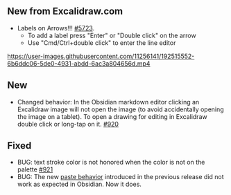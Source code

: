 ## New from Excalidraw.com
- Labels on Arrows!!! [#5723](https://github.com/excalidraw/excalidraw/pull/5723).
  - To add a label press "Enter" or "Double click" on the arrow
  - Use "Cmd/Ctrl+double click" to enter the line editor

https://user-images.githubusercontent.com/11256141/192515552-6b6ddc06-5de0-4931-abdd-6ac3a804656d.mp4

## New
- Changed behavior: In the Obsidian markdown editor clicking an Excalidraw image will not open the image (to avoid accidentally opening the image on a tablet). To open a drawing for editing in Excalidraw double click or long-tap on it. [#920](https://github.com/zsviczian/obsidian-excalidraw-plugin/issues/920)

## Fixed 
- BUG: text stroke color is not honored when the color is not on the palette [#921](https://github.com/zsviczian/obsidian-excalidraw-plugin/issues/921)
- BUG: The new [paste behavior](https://github.com/excalidraw/excalidraw/pull/5786) introduced in the previous release did not work as expected in Obsidian. Now it does.